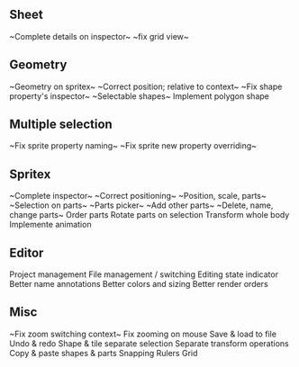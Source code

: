

## Sheet
~Complete details on inspector~
~fix grid view~

## Geometry
~Geometry on spritex~
~Correct position; relative to context~
~Fix shape property's inspector~
~Selectable shapes~
Implement polygon shape

## Multiple selection
~Fix sprite property naming~
~Fix sprite new property overriding~

## Spritex
~Complete inspector~
~Correct positioning~
~Position, scale, parts~
~Selection on parts~
~Parts picker~
~Add other parts~
~Delete, name, change parts~
Order parts
Rotate parts on selection
Transform whole body
Implemente animation

## Editor
Project management
File management / switching
Editing state indicator
Better name annotations
Better colors and sizing
Better render orders

## Misc
~Fix zoom switching context~
Fix zooming on mouse
Save & load to file
Undo & redo
Shape & tile separate selection
Separate transform operations
Copy & paste shapes & parts 
Snapping
Rulers
Grid

